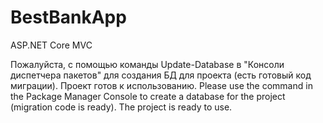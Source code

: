 # BestBankApp
ASP.NET Core MVC

Пожалуйста, с помощью команды Update-Database в "Консоли диспетчера пакетов" для создания БД для проекта (есть готовый код миграции). Проект готов к использованию.
Please use the <Update-Database> command in the Package Manager Console to create a database for the project (migration code is ready). The project is ready to use.
